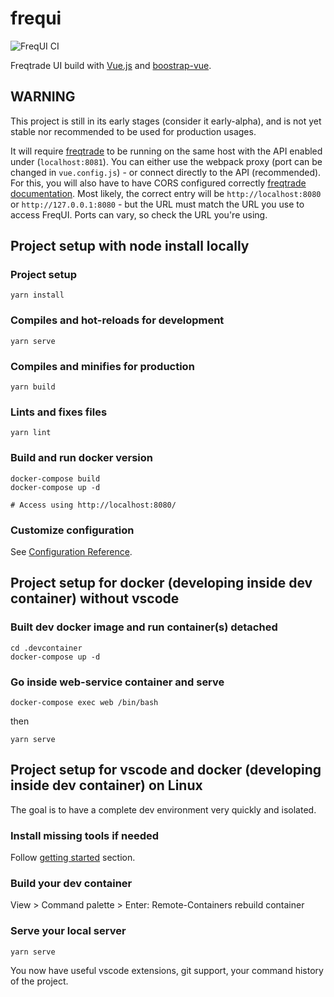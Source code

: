 # frequi

![FreqUI CI](https://github.com/freqtrade/frequi/workflows/FreqUI%20CI/badge.svg)

Freqtrade UI build with [Vue.js](https://vuejs.org/) and [boostrap-vue](https://bootstrap-vue.org/).

## WARNING

This project is still in its early stages (consider it early-alpha), and is not yet stable nor recommended to be used for production usages.

It will require [freqtrade](https://github.com/freqtrade/freqtrade) to be running on the same host with the API enabled under (`localhost:8081`). You can either use the webpack proxy (port can be changed in `vue.config.js`) - or connect directly to the API (recommended).
For this, you will also have to have CORS configured correctly [freqtrade documentation](https://www.freqtrade.io/en/latest/rest-api/#cors).
Most likely, the correct entry will be `http://localhost:8080` or `http://127.0.0.1:8080` - but the URL must match the URL you use to access FreqUI.
Ports can vary, so check the URL you're using.

## Project setup with node install locally

### Project setup

```
yarn install
```

### Compiles and hot-reloads for development

```
yarn serve
```

### Compiles and minifies for production

```
yarn build
```

### Lints and fixes files

```
yarn lint
```

### Build and run docker version

```
docker-compose build
docker-compose up -d

# Access using http://localhost:8080/
```


### Customize configuration

See [Configuration Reference](https://cli.vuejs.org/config/).

## Project setup for docker (developing inside dev container) without vscode

### Built dev docker image and run container(s) detached

```
cd .devcontainer
docker-compose up -d
```

### Go inside web-service container and serve

```
docker-compose exec web /bin/bash
```

then

```
yarn serve
```

## Project setup for vscode and docker (developing inside dev container) on Linux

The goal is to have a complete dev environment very quickly and isolated.

### Install missing tools if needed

Follow [getting started](https://code.visualstudio.com/docs/remote/containers#_getting-started) section.

### Build your dev container

View > Command palette > Enter: Remote-Containers rebuild container

### Serve your local server

```
yarn serve
```

You now have useful vscode extensions, git support, your command history of the project.
